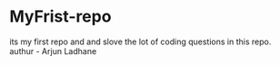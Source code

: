 # MyFrist-repo
its my first repo and and slove the lot of coding questions in this repo.
<br>
authur - Arjun Ladhane 
